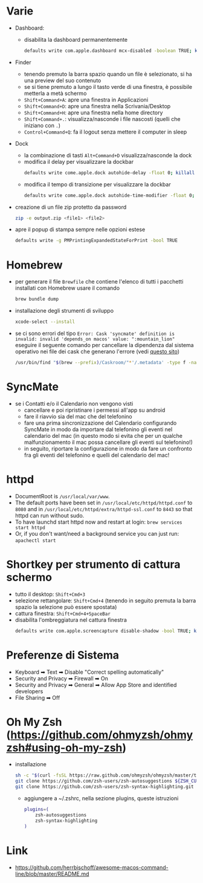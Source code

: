 # Varie
- Dashboard:
	- disabilita la dashboard permanentemente
		```sh
		defaults write com.apple.dashboard mcx-disabled -boolean TRUE; killall Dock
		```

- Finder
	- tenendo premuto la barra spazio quando un file è selezionato, si ha una preview del suo contenuto
	- se si tiene premuto a lungo il tasto verde di una finestra, è possibile metterla a metà schermo
	- `Shift+Command+A`: apre una finestra in Applicazioni
	- `Shift+Command+D`: apre una finestra nella Scrivania/Desktop
	- `Shift+Command+H`: apre una finestra nella home directory
	- `Shift+Command+.`: visualizza/nasconde i file nascosti (quelli che iniziano con `.`)
	- `Control+Command+Q`: fa il logout senza mettere il computer in sleep

- Dock
	- la combinazione di tasti `Alt+Command+D` visualizza/nasconde la dock
	- modifica il delay per visualizzare la dockbar
		```sh
		defaults write come.apple.dock autohide-delay -float 0; killall Dock
		```
	- modifica il tempo di transizione per visualizzare la dockbar
		```sh
		defaults write come.apple.dock autohide-time-modifier -float 0; killall Dock
		```

- creazione di un file zip protetto da password
	```sh
	zip -e output.zip <file1> <file2>
	```

- apre il popup di stampa sempre nelle opzioni estese
	```sh
	defaults write -g PMPrintingExpandedStateForPrint -bool TRUE
	```

# Homebrew
- per generare il file `Brewfile` che contiene l'elenco di tutti i pacchetti installati con Homebrew usare il comando
	```sh
	brew bundle dump
	```
- installazione degli strumenti di sviluppo
	```sh
	xcode-select --install
	```
- se ci sono errori del tipo `Error: Cask 'syncmate' definition is invalid: invalid 'depends_on macos' value: ":mountain_lion"` eseguire il seguente comando per cancellare la dipendenza dal sistema operativo nei file dei cask che generano l'errore (vedi [questo sito](https://github.com/Homebrew/homebrew-cask/issues/58046))
	```sh
	/usr/bin/find "$(brew --prefix)/Caskroom/"*'/.metadata' -type f -name '*.rb' -print0 | /usr/bin/xargs -0 /usr/bin/perl -i -pe 's/depends_on macos: \[.*?\]//gsm;s/depends_on macos: .*//g'
	```

# SyncMate
- se i Contatti e/o il Calendario non vengono visti
	- cancellare e poi ripristinare i permessi all'app su android
	- fare il riavvio sia del mac che del telefonino
	- fare una prima sincronizzazione del Calendario configurando SyncMate in modo da importare dal telefonino gli eventi nel calendario del mac (in questo modo si evita che per un qualche malfunzionamento il mac possa cancellare gli eventi sul telefonino!)
	- in seguito, riportare la configurazione in modo da fare un confronto fra gli eventi del telefonino e quelli del calendario del mac!

# httpd
- DocumentRoot is `/usr/local/var/www`.
- The default ports have been set in `/usr/local/etc/httpd/httpd.conf` to `8080` and in `/usr/local/etc/httpd/extra/httpd-ssl.conf` to `8443` so that httpd can run without sudo.
- To have launchd start httpd now and restart at login: `brew services start httpd`
- Or, if you don't want/need a background service you can just run: `apachectl start`

# Shortkey per strumento di cattura schermo
- tutto il desktop: `Shift+Cmd+3`
- selezione rettangolare: `Shift+Cmd+4` (tenendo in seguito premuta la barra spazio la selezione può essere spostata)
- cattura finestra: `Shift+Cmd+4+SpaceBar`
- disabilita l'ombreggiatura nel cattura finestra
	```sh
	defaults write com.apple.screencapture disable-shadow -bool TRUE; killall SystemUIServer
	```

# Preferenze di Sistema
- Keyboard ➡ Text ➡ Disable "Correct spelling automatically"
- Security and Privacy ➡ Firewall ➡ On
- Security and Privacy ➡ General ➡ Allow App Store and identified developers
- File Sharing ➡ Off

# Oh My Zsh (https://github.com/ohmyzsh/ohmyzsh#using-oh-my-zsh)
- installazione
	```sh
	sh -c "$(curl -fsSL https://raw.github.com/ohmyzsh/ohmyzsh/master/tools/install.sh)"
	git clone https://github.com/zsh-users/zsh-autosuggestions ${ZSH_CUSTOM:-~/.oh-my-zsh/custom}/plugins/zsh-autosuggestions
	git clone https://github.com/zsh-users/zsh-syntax-highlighting.git ${ZSH_CUSTOM:-~/.oh-my-zsh/custom}/plugins/zsh-syntax-highlighting
	```
	- aggiungere a ~/.zshrc, nella sezione plugins, queste istruzioni
		```sh
		plugins=(
		    zsh-autosuggestions
		    zsh-syntax-highlighting
		)
		```

# Link
- https://github.com/herrbischoff/awesome-macos-command-line/blob/master/README.md
